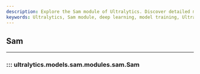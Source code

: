 ```yaml
---
description: Explore the Sam module of Ultralytics. Discover detailed methods, classes, and information for efficient deep-learning model training!.
keywords: Ultralytics, Sam module, deep learning, model training, Ultralytics documentation
---
```


## Sam
---
### ::: ultralytics.models.sam.modules.sam.Sam
<br><br>